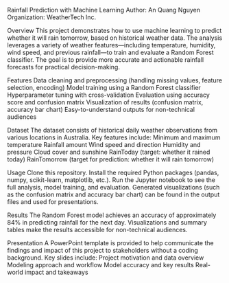 Rainfall Prediction with Machine Learning
Author: An Quang Nguyen
Organization: WeatherTech Inc.

Overview
  This project demonstrates how to use machine learning to predict whether it will rain tomorrow, based on historical weather data. The analysis leverages a variety of weather features—including temperature, humidity, wind speed, and previous rainfall—to train and evaluate a Random Forest classifier. The goal is to provide more accurate and actionable rainfall forecasts for practical decision-making.

Features
  Data cleaning and preprocessing (handling missing values, feature selection, encoding)
  Model training using a Random Forest classifier
  Hyperparameter tuning with cross-validation
  Evaluation using accuracy score and confusion matrix
  Visualization of results (confusion matrix, accuracy bar chart)
  Easy-to-understand outputs for non-technical audiences

Dataset
  The dataset consists of historical daily weather observations from various locations in Australia. Key features include:
    Minimum and maximum temperature
    Rainfall amount
    Wind speed and direction
    Humidity and pressure
    Cloud cover and sunshine
  	RainToday (target: whether it rained today)
    RainTomorrow (target for prediction: whether it will rain tomorrow)

Usage
  Clone this repository.
  Install the required Python packages (pandas, numpy, scikit-learn, matplotlib, etc.).
  Run the Jupyter notebook to see the full analysis, model training, and evaluation.
  Generated visualizations (such as the confusion matrix and accuracy bar chart) can be found in the output files and used      for presentations.

Results
  The Random Forest model achieves an accuracy of approximately 84% in predicting rainfall for the next day.
  Visualizations and summary tables make the results accessible for non-technical audiences.

Presentation
A PowerPoint template is provided to help communicate the findings and impact of this project to stakeholders without a coding background. Key slides include:
  Project motivation and data overview
  Modeling approach and workflow
  Model accuracy and key results
  Real-world impact and takeaways

